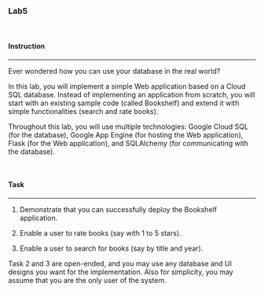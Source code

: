 ### **Lab5**

<br>

#### **Instruction**

---

Ever wondered how you can use your database in the real world?

In this lab, you will implement a simple Web application based on a Cloud SQL
database. Instead of implementing an application from scratch, you will start with an
existing sample code (called Bookshelf) and extend it with simple functionalities (search
and rate books).

Throughout this lab, you will use multiple technologies: Google Cloud SQL
(for the database), Google App Engine (for hosting the Web application), Flask (for the Web
application), and SQLAlchemy (for communicating with the database).

<br>

#### **Task**

---

1. Demonstrate that you can successfully deploy the Bookshelf
   application.

2. Enable a user to rate books (say with 1 to 5 stars).

3. Enable a user to search for books (say by title and year).

Task 2 and 3 are open-ended, and you may use any database and UI designs you
want for the implementation. Also for simplicity, you may assume that you are the
only user of the system.
